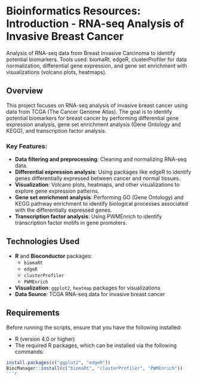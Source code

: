 # Bioinformatics Resources: Introduction - RNA-seq Analysis of Invasive Breast Cancer
Analysis of RNA-seq data from Breast Invasive Carcinoma to identify potential biomarkers. Tools used: biomaRt, edgeR, clusterProfiler for data normalization, differential gene expression, and gene set enrichment with visualizations (volcano plots, heatmaps).

## Overview

This project focuses on RNA-seq analysis of invasive breast cancer using data from TCGA (The Cancer Genome Atlas). The goal is to identify potential biomarkers for breast cancer by performing differential gene expression analysis, gene set enrichment analysis (Gene Ontology and KEGG), and transcription factor analysis.

### Key Features:
- **Data filtering and preprocessing**: Cleaning and normalizing RNA-seq data.
- **Differential expression analysis**: Using packages like edgeR to identify genes differentially expressed between cancer and normal tissues.
- **Visualization**: Volcano plots, heatmaps, and other visualizations to explore gene expression patterns.
- **Gene set enrichment analysis**: Performing GO (Gene Ontology) and KEGG pathway enrichment to identify biological processes associated with the differentially expressed genes.
- **Transcription factor analysis**: Using PWMEnrich to identify transcription factor motifs in gene promoters.

## Technologies Used
- **R** and **Bioconductor** packages:
  - `biomaRt`
  - `edgeR`
  - `clusterProfiler`
  - `PWMEnrich`
- **Visualization**: `ggplot2`, `heatmap` packages for visualizations
- **Data Source**: TCGA RNA-seq data for invasive breast cancer

## Requirements

Before running the scripts, ensure that you have the following installed:

- R (version 4.0 or higher)
- The required R packages, which can be installed via the following commands:

```r
install.packages(c("ggplot2", "edgeR"))
BiocManager::install(c("biomaRt", "clusterProfiler", "PWMEnrich"))
'''r
